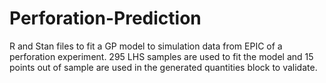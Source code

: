 # Perforation-Prediction
R and Stan files to fit a GP model to simulation data from EPIC of a perforation experiment. 295 LHS samples are used to fit the model and 15 points out of sample are used in the generated quantities block to validate.
